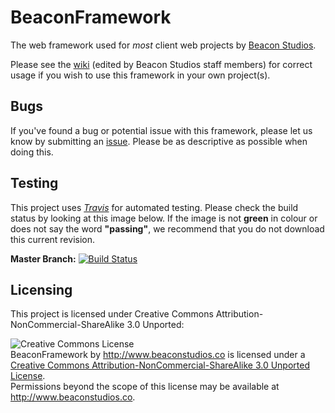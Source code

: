 BeaconFramework
===============

The web framework used for *most* client web projects by [Beacon Studios](http://www.beaconstudios.co).

Please see the [wiki](https://github.com/Jamesking56/BeaconFramework/wiki) (edited by Beacon Studios staff members) for correct usage if you wish to use this framework in your own project(s).

## Bugs
If you've found a bug or potential issue with this framework, please let us know by submitting an [issue](https://github.com/Jamesking56/BeaconFramework/issues). Please be as descriptive as possible when doing this.

## Testing
This project uses *[Travis](http://travis-ci.org)* for automated testing. Please check the build status by looking at this image below. If the image is not **green** in colour or does not say the word **"passing"**, we recommend that you do not download this current revision.

**Master Branch:** [![Build Status](https://travis-ci.org/Jamesking56/BeaconFramework.png?branch=master)](https://travis-ci.org/Jamesking56/BeaconFramework)

## Licensing
This project is licensed under Creative Commons Attribution-NonCommercial-ShareAlike 3.0 Unported:

<div style="margin:0 auto;"<a rel="license" href="http://creativecommons.org/licenses/by-nc-sa/3.0/deed.en_US"><img alt="Creative Commons License" style="border-width:0" src="http://i.creativecommons.org/l/by-nc-sa/3.0/88x31.png" /></a><br /><span xmlns:dct="http://purl.org/dc/terms/" property="dct:title">BeaconFramework</span> by <a xmlns:cc="http://creativecommons.org/ns#" href="http://www.beaconstudios.co" property="cc:attributionName" rel="cc:attributionURL">http://www.beaconstudios.co</a> is licensed under a <a rel="license" href="http://creativecommons.org/licenses/by-nc-sa/3.0/deed.en_US">Creative Commons Attribution-NonCommercial-ShareAlike 3.0 Unported License</a>.<br />Permissions beyond the scope of this license may be available at <a xmlns:cc="http://creativecommons.org/ns#" href="http://www.beaconstudios.co" rel="cc:morePermissions">http://www.beaconstudios.co</a>.</div>